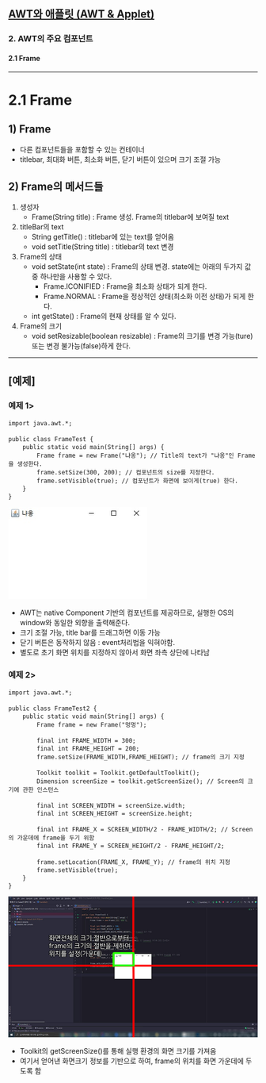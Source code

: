 ## <a href = "../../README.md" target="_blank">AWT와 애플릿 (AWT & Applet)</a>

### 2. AWT의 주요 컴포넌트
#### 2.1 Frame

---

# 2.1 Frame

## 1) Frame
- 다른 컴포넌트들을 포함할 수 있는 컨테이너
- titlebar, 최대화 버튼, 최소화 버튼, 닫기 버튼이 있으며 크기 조절 가능

## 2) Frame의 메서드들
1. 생성자
   - Frame(String title) : Frame 생성. Frame의 titlebar에 보여질 text
2. titleBar의 text
   - String getTitle() : titlebar에 있는 text를 얻어옴
   - void setTitle(String title) : titlebar의 text 변경
3. Frame의 상태
   - void setState(int state) : Frame의 상태 변경. state에는 아래의 두가지 값 중 하나만을 사용할 수 있다.
     - Frame.ICONIFIED : Frame을 최소화 상태가 되게 한다.
     - Frame.NORMAL : Frame을 정상적인 상태(최소화 이전 상태)가 되게 한다.
   - int getState() : Frame의 현재 상태를 알 수 있다.
4. Frame의 크기
   - void setResizable(boolean resizable) : Frame의 크기를 변경 가능(ture) 또는 변경 불가능(false)하게 한다.

---

## \[예제\]

### 예제 1>
```
import java.awt.*;

public class FrameTest {
    public static void main(String[] args) {
        Frame frame = new Frame("냐옹"); // Title의 text가 "냐옹"인 Frame을 생성한다.
        frame.setSize(300, 200); // 컴포넌트의 size를 지정한다.
        frame.setVisible(true); // 컴포넌트가 화면에 보이게(true) 한다.
    }
}
```
![image](img/Frame_1.jpg)
- AWT는 native Component 기반의 컴포넌트를 제공하므로, 실행한 OS의 window와 동일한 외향을 출력해준다.
- 크기 조절 가능, title bar를 드래그하면 이동 가능
- 닫기 버튼은 동작하지 않음 : event처리법을 익혀야함.
- 별도로 초기 화면 위치를 지정하지 않아서 화면 좌측 상단에 나타남

### 예제 2>
```
import java.awt.*;

public class FrameTest2 {
    public static void main(String[] args) {
        Frame frame = new Frame("멍멍");

        final int FRAME_WIDTH = 300;
        final int FRAME_HEIGHT = 200;
        frame.setSize(FRAME_WIDTH,FRAME_HEIGHT); // frame의 크기 지정

        Toolkit toolkit = Toolkit.getDefaultToolkit();
        Dimension screenSize = toolkit.getScreenSize(); // Screen의 크기에 관한 인스턴스

        final int SCREEN_WIDTH = screenSize.width;
        final int SCREEN_HEIGHT = screenSize.height;

        final int FRAME_X = SCREEN_WIDTH/2 - FRAME_WIDTH/2; // Screen의 가운데에 frame을 두기 위함
        final int FRAME_Y = SCREEN_HEIGHT/2 - FRAME_HEIGHT/2;

        frame.setLocation(FRAME_X, FRAME_Y); // frame의 위치 지정
        frame.setVisible(true);
    }
}
```
![image](img/Frame_2.jpg)
- Toolkit의 getScreenSize()를 통해 실행 환경의 화면 크기를 가져옴
- 여기서 얻어낸 화면크기 정보를 기반으로 하여, frame의 위치를 화면 가운데에 두도록 함
